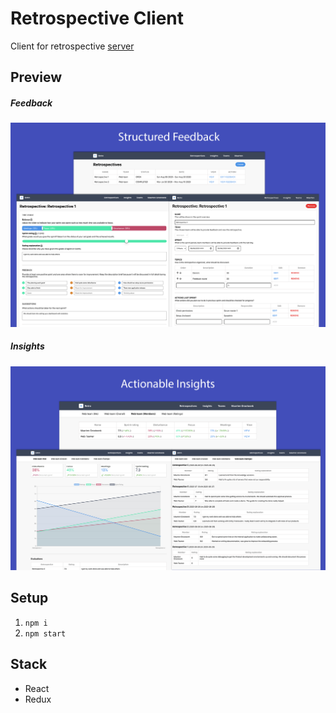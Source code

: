# Retrospective Client
Client for retrospective [server](https://github.com/MaartenGDev/dwa-server)

## Preview
##### Feedback
![Structured feedback](./docs/structured_feedback.png)

##### Insights
![Insights](./docs/actionable_insights.png)

## Setup
1. `npm i`
2. `npm start`

## Stack
- React
- Redux